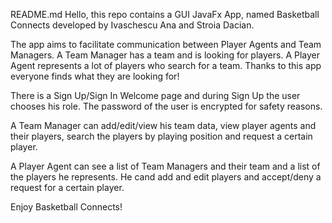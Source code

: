 README.md
Hello, this repo contains a GUI JavaFx App, named Basketball Connects developed by Ivaschescu Ana and Stroia Dacian.

The app aims to facilitate communication between Player Agents and Team Managers.
A Team Manager has a team and is looking for players. A Player Agent represents a lot of players who search for a team. Thanks to this app everyone finds what they are looking for!

There is a Sign Up/Sign In Welcome page and during Sign Up the user chooses his role. The password of the user is encrypted for safety reasons.

 A Team Manager can add/edit/view his team data, view player agents and their players, search the players by playing position and request a certain player.
 
 A Player Agent can see a list of Team Managers and their team and a list of the players he represents. He cand add and edit players and accept/deny a request for a certain player.
 
 Enjoy Basketball Connects!